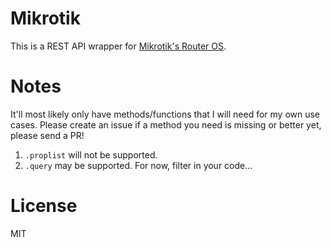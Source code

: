# Mikrotik

This is a REST API wrapper for [Mikrotik's Router OS](https://help.mikrotik.com/docs/display/ROS/REST+API).

# Notes

It'll most likely only have methods/functions that I will need for my own use cases. Please create an issue if a method you need is missing or better yet, please send a PR!

1. `.proplist` will not be supported.
2. `.query` may be supported. For now, filter in your code...

# License

MIT

